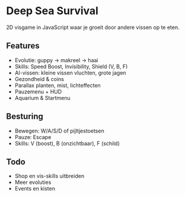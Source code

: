 # Deep Sea Survival

2D visgame in JavaScript waar je groeit door andere vissen op te eten.

## Features

- Evolutie: guppy → makreel → haai
- Skills: Speed Boost, Invisibility, Shield (V, B, F)
- AI-vissen: kleine vissen vluchten, grote jagen
- Gezondheid & coins
- Parallax planten, mist, lichteffecten
- Pauzemenu + HUD
- Aquarium & Startmenu

## Besturing

- Bewegen: W/A/S/D of pijltjestoetsen
- Pauze: Escape
- Skills: V (boost), B (onzichtbaar), F (schild)

## Todo

- Shop en vis-skills uitbreiden
- Meer evoluties
- Events en kisten
